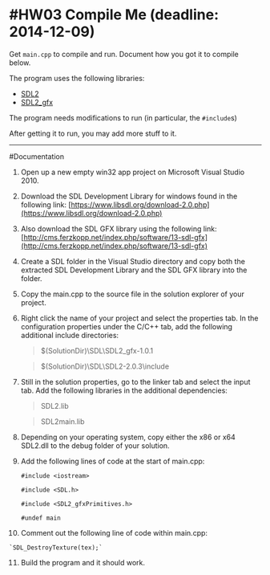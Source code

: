 #HW03 Compile Me (deadline: 2014-12-09)
===

Get `main.cpp` to compile and run. Document how you got it to compile below.

The program uses the following libraries:

* [SDL2](http://wiki.libsdl.org/APIByCategory)
* [SDL2_gfx](http://cms.ferzkopp.net/index.php/software/13-sdl-gfx)

The program needs modifications to run (in particular, the `#include`s)

After getting it to run, you may add more stuff to it.

---
#Documentation

 1. Open up a new empty win32 app project on Microsoft Visual Studio 2010.
 2. Download the SDL Development Library for windows found in the following link: [https://www.libsdl.org/download-2.0.php](https://www.libsdl.org/download-2.0.php)
	 
 3. Also download the SDL GFX library using the following link: [http://cms.ferzkopp.net/index.php/software/13-sdl-gfx](http://cms.ferzkopp.net/index.php/software/13-sdl-gfx)
 4. Create a SDL folder in the Visual Studio directory and copy both the extracted SDL Development Library and the SDL GFX library into the folder.
 5. Copy the main.cpp to the source file in the solution explorer of your project.
 6. Right click the name of your project and select the properties tab. In the configuration properties under the C/C++ tab, add the following additional include directories: 
	 > $(SolutionDir)\SDL\SDL2_gfx-1.0.1 
	
	 > $(SolutionDir)\SDL\SDL2-2.0.3\include
    
 7. Still in the solution properties, go to the linker tab and select the input tab. Add the following libraries in the additional dependencies:
	> SDL2.lib

	>SDL2main.lib

 8. Depending on your operating system, copy either the x86 or x64 SDL2.dll to the debug folder of your solution.

 9. Add the following lines of code at the start of main.cpp: 
	
	`#include <iostream>`

	`#include <SDL.h>`
	
	`#include <SDL2_gfxPrimitives.h>`
	
	`#undef main` 

 10. Comment out the following line of code within main.cpp:
	
	`SDL_DestroyTexture(tex);`

 11. Build the program and it should work.
